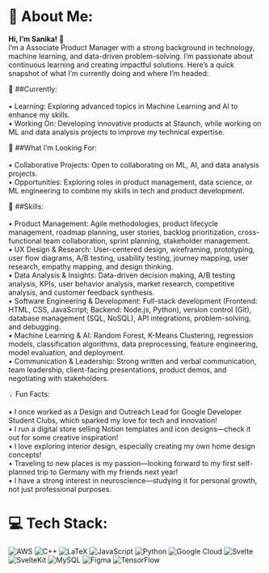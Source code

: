# 💫 About Me:
**Hi, I’m Sanika!** 👋<br>I’m a Associate Product Manager with a strong background in technology, machine learning, and data-driven problem-solving. I’m passionate about continuous learning and creating impactful solutions. Here’s a quick snapshot of what I’m currently doing and where I’m headed:<br><be>

🌱 ##Currently:<br><br>	•	Learning: Exploring advanced topics in Machine Learning and AI to enhance my skills.<br>	•	Working On: Developing innovative products at Staunch, while working on ML and data analysis projects to improve my technical expertise.<br><be>

🚀 ##What I’m Looking For:<br><br>	•	Collaborative Projects: Open to collaborating on ML, AI, and data analysis projects.<br>	•	Opportunities: Exploring roles in product management, data science, or ML engineering to combine my skills in tech and product development.<br><be>

🔧 ##Skills:<br><br>
•	Product Management: Agile methodologies, product lifecycle management, roadmap planning, user stories, backlog prioritization, cross-functional team collaboration, sprint planning, stakeholder management. <br>
•	UX Design & Research: User-centered design, wireframing, prototyping, user flow diagrams, A/B testing, usability testing, journey mapping, user research, empathy mapping, and design thinking. <br>
•	Data Analysis & Insights: Data-driven decision making, A/B testing analysis, KPIs, user behavior analysis, market research, competitive analysis, and customer feedback synthesis. <br>
•	Software Engineering & Development: Full-stack development (Frontend: HTML, CSS, JavaScript; Backend: Node.js, Python), version control (Git), database management (SQL, NoSQL), API integrations, problem-solving, and debugging. <br>
•	Machine Learning & AI: Random Forest, K-Means Clustering, regression models, classification algorithms, data preprocessing, feature engineering, model evaluation, and deployment. <br>
•	Communication & Leadership: Strong written and verbal communication, team leadership, client-facing presentations, product demos, and negotiating with stakeholders. <br><be>


💡 Fun Facts:<br><br>	•	I once worked as a Design and Outreach Lead for Google Developer Student Clubs, which sparked my love for tech and innovation!<br>	•	I run a digital store selling Notion templates and icon designs—check it out for some creative inspiration!<br>	•	I love exploring interior design, especially creating my own home design concepts!<br>	•	Traveling to new places is my passion—looking forward to my first self-planned trip to Germany with my friends next year!<br>	•	I have a strong interest in neuroscience—studying it for personal growth, not just professional purposes.<br>


# 💻 Tech Stack:
![AWS](https://img.shields.io/badge/AWS-%23FF9900.svg?style=for-the-badge&logo=amazon-aws&logoColor=white) ![C++](https://img.shields.io/badge/c++-%2300599C.svg?style=for-the-badge&logo=c%2B%2B&logoColor=white) ![LaTeX](https://img.shields.io/badge/latex-%23008080.svg?style=for-the-badge&logo=latex&logoColor=white) ![JavaScript](https://img.shields.io/badge/javascript-%23323330.svg?style=for-the-badge&logo=javascript&logoColor=%23F7DF1E) ![Python](https://img.shields.io/badge/python-3670A0?style=for-the-badge&logo=python&logoColor=ffdd54) ![Google Cloud](https://img.shields.io/badge/GoogleCloud-%234285F4.svg?style=for-the-badge&logo=google-cloud&logoColor=white) ![Svelte](https://img.shields.io/badge/svelte-%23f1413d.svg?style=for-the-badge&logo=svelte&logoColor=white) ![SvelteKit](https://img.shields.io/badge/sveltekit-%23ff3e00.svg?style=for-the-badge&logo=svelte&logoColor=white) ![MySQL](https://img.shields.io/badge/mysql-4479A1.svg?style=for-the-badge&logo=mysql&logoColor=white) ![Figma](https://img.shields.io/badge/figma-%23F24E1E.svg?style=for-the-badge&logo=figma&logoColor=white) ![TensorFlow](https://img.shields.io/badge/TensorFlow-%23FF6F00.svg?style=for-the-badge&logo=TensorFlow&logoColor=white)
